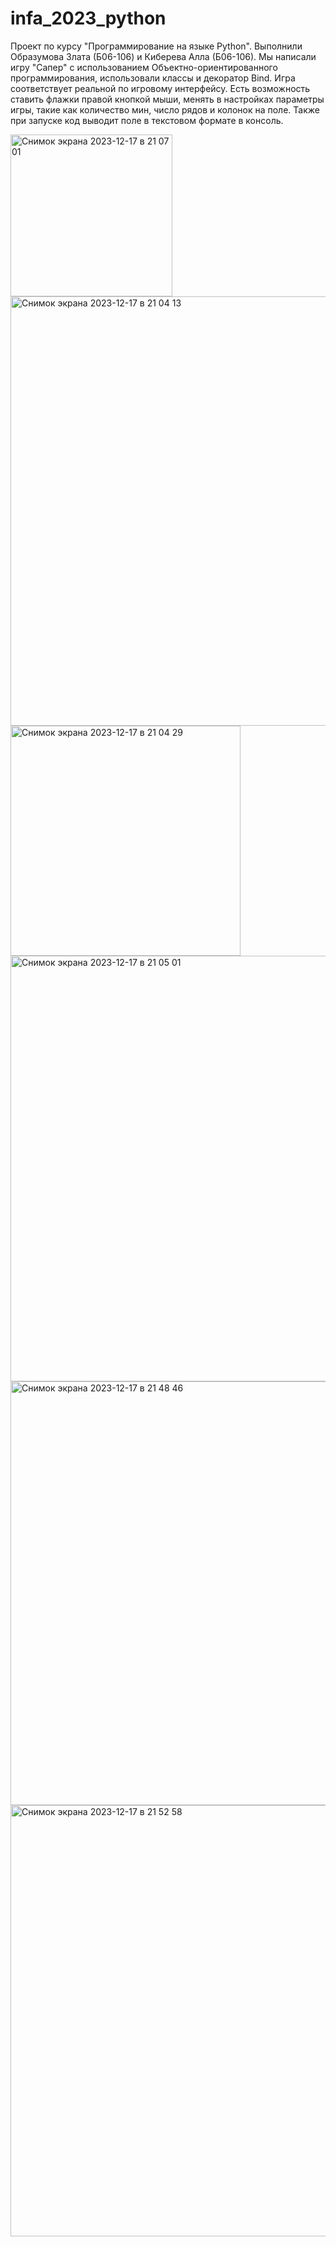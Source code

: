 # infa_2023_python
Проект по курсу "Программирование на языке Python".
Выполнили Образумова Злата (Б06-106) и Киберева Алла (Б06-106).
Мы написали игру "Сапер" с использованием Объектно-ориентированного программирования, использовали классы и декоратор Bind.
Игра соответствует реальной по игровому интерфейсу. Есть возможность ставить флажки правой кнопкой мыши, менять в настройках параметры игры, такие как количество мин, число рядов и колонок на поле. Также при запуске код выводит поле в текстовом формате в консоль.

<img width="259" alt="Снимок экрана 2023-12-17 в 21 07 01" src="https://github.com/ZlatikObr/info_2023_python/assets/90772965/d7822a6f-04a6-4986-a2b8-2fb0e71c75fc">

<img width="687" alt="Снимок экрана 2023-12-17 в 21 04 13" src="https://github.com/ZlatikObr/info_2023_python/assets/90772965/5b102b6e-e4ce-400c-8959-a993ed149455">

<img width="368" alt="Снимок экрана 2023-12-17 в 21 04 29" src="https://github.com/ZlatikObr/info_2023_python/assets/90772965/253deb41-ae47-4365-84ae-be4e9805f3e0">

<img width="681" alt="Снимок экрана 2023-12-17 в 21 05 01" src="https://github.com/ZlatikObr/info_2023_python/assets/90772965/c3dbbcbb-be3f-46a4-9f33-cccfec439313">

<img width="678" alt="Снимок экрана 2023-12-17 в 21 48 46" src="https://github.com/ZlatikObr/info_2023_python/assets/90772965/62787954-c678-44ec-8ae4-ffda2e2a999c">

<img width="690" alt="Снимок экрана 2023-12-17 в 21 52 58" src="https://github.com/ZlatikObr/info_2023_python/assets/90772965/b22eb66d-acb0-44ea-94c0-36dad3df369b">
